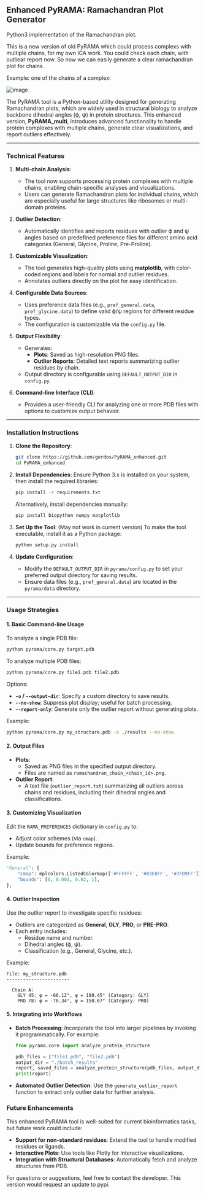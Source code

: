 ## **Enhanced PyRAMA: Ramachandran Plot Generator**
Python3 implementation of the Ramachandran plot. 

This is a new version of old PyRAMA which could process complexs with multiple chains, for my own ICA work. You could check each chain, with outliear report now. So now we can easily generate a clear ramachandran plot for chains.

Example: one of the chains of a complex:

![image](https://github.com/user-attachments/assets/f8e54cde-a9ca-4bfb-a2d6-17306d022f0c)


The PyRAMA tool is a Python-based utility designed for generating Ramachandran plots, which are widely used in structural biology to analyze backbone dihedral angles (ϕ, ψ) in protein structures. This enhanced version, **PyRAMA_multi**, introduces advanced functionality to handle protein complexes with multiple chains, generate clear visualizations, and report outliers effectively.

---

### **Technical Features**
1. **Multi-chain Analysis**:
   - The tool now supports processing protein complexes with multiple chains, enabling chain-specific analyses and visualizations.
   - Users can generate Ramachandran plots for individual chains, which are especially useful for large structures like ribosomes or multi-domain proteins.

2. **Outlier Detection**:
   - Automatically identifies and reports residues with outlier ϕ and ψ angles based on predefined preference files for different amino acid categories (General, Glycine, Proline, Pre-Proline).

3. **Customizable Visualization**:
   - The tool generates high-quality plots using **matplotlib**, with color-coded regions and labels for normal and outlier residues.
   - Annotates outliers directly on the plot for easy identification.

4. **Configurable Data Sources**:
   - Uses preference data files (e.g., `pref_general.data`, `pref_glycine.data`) to define valid ϕ/ψ regions for different residue types.
   - The configuration is customizable via the `config.py` file.

5. **Output Flexibility**:
   - Generates:
     - **Plots**: Saved as high-resolution PNG files.
     - **Outlier Reports**: Detailed text reports summarizing outlier residues by chain.
   - Output directory is configurable using `DEFAULT_OUTPUT_DIR` in `config.py`.

6. **Command-line Interface (CLI)**:
   - Provides a user-friendly CLI for analyzing one or more PDB files with options to customize output behavior.

---

### **Installation Instructions**
1. **Clone the Repository**:
   ```bash
   git clone https://github.com/gerdos/PyRAMA_enhanced.git
   cd PyRAMA_enhanced
   ```

2. **Install Dependencies**:
   Ensure Python 3.x is installed on your system, then install the required libraries:
   ```bash
   pip install -r requirements.txt
   ```
   Alternatively, install dependencies manually:
   ```bash
   pip install biopython numpy matplotlib
   ```

3. **Set Up the Tool**: (May not work in current version)
   To make the tool executable, install it as a Python package:
   ```bash
   python setup.py install
   ```

4. **Update Configuration**:
   - Modify the `DEFAULT_OUTPUT_DIR` in `pyrama/config.py` to set your preferred output directory for saving results.
   - Ensure data files (e.g., `pref_general.data`) are located in the `pyrama/data` directory.

---

### **Usage Strategies**
#### **1. Basic Command-line Usage**
To analyze a single PDB file:
```bash
python pyrama/core.py target.pdb
```

To analyze multiple PDB files:
```bash
python pyrama/core.py file1.pdb file2.pdb
```

Options:
- **`-o` / `--output-dir`**: Specify a custom directory to save results.
- **`--no-show`**: Suppress plot display; useful for batch processing.
- **`--report-only`**: Generate only the outlier report without generating plots.

Example:
```bash
python pyrama/core.py my_structure.pdb -o ./results --no-show
```

#### **2. Output Files**
- **Plots**:
  - Saved as PNG files in the specified output directory.
  - Files are named as `ramachandran_chain_<chain_id>.png`.
- **Outlier Report**:
  - A text file (`outlier_report.txt`) summarizing all outliers across chains and residues, including their dihedral angles and classifications.

#### **3. Customizing Visualization**
Edit the `RAMA_PREFERENCES` dictionary in `config.py` to:
- Adjust color schemes (via `cmap`).
- Update bounds for preference regions.

Example:
```python
"General": {
    "cmap": mplcolors.ListedColormap(['#FFFFFF', '#B3E8FF', '#7FD9FF']),
    "bounds": [0, 0.001, 0.02, 1],
},
```

#### **4. Outlier Inspection**
Use the outlier report to investigate specific residues:
- Outliers are categorized as **General**, **GLY**, **PRO**, or **PRE-PRO**.
- Each entry includes:
  - Residue name and number.
  - Dihedral angles (ϕ, ψ).
  - Classification (e.g., General, Glycine, etc.).

Example:
```
File: my_structure.pdb
-----------------------

  Chain A:
    GLY 45: φ = -60.12°, ψ = 180.45° (Category: GLY)
    PRO 78: φ = -70.34°, ψ = 150.67° (Category: PRO)
```

#### **5. Integrating into Workflows**
- **Batch Processing**:
  Incorporate the tool into larger pipelines by invoking it programmatically. For example:
  ```python
  from pyrama.core import analyze_protein_structure

  pdb_files = ["file1.pdb", "file2.pdb"]
  output_dir = "./batch_results"
  report, saved_files = analyze_protein_structure(pdb_files, output_dir, show_plots=False)
  print(report)
  ```

- **Automated Outlier Detection**:
  Use the `generate_outlier_report` function to extract only outlier data for further analysis.


### **Future Enhancements**
This enhanced PyRAMA tool is well-suited for current bioinformatics tasks, but future work could include:
- **Support for non-standard residues**: Extend the tool to handle modified residues or ligands.
- **Interactive Plots**: Use tools like Plotly for interactive visualizations.
- **Integration with Structural Databases**: Automatically fetch and analyze structures from PDB.

For questions or suggestions, feel free to contact the developer. This version would request an update to pypi.

